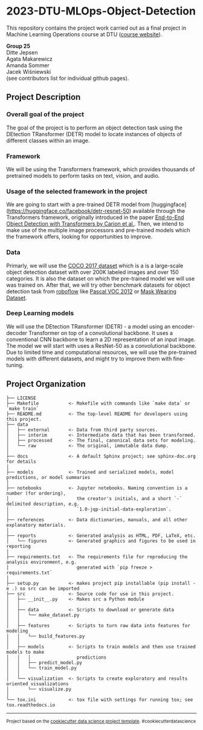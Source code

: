 2023-DTU-MLOps-Object-Detection
==============================

This repository contains the project work carried out as a final project in Machine Learning Operations course at DTU ([course website](https://kurser.dtu.dk/course/02476)).

**Group 25** \
Ditte Jepsen \
Agata Makarewicz \
Amanda Sommer \
Jacek Wiśniewski \
(see contributors list for individual github pages).

## Project Description
### Overall goal of the project

The goal of the project is to perform an object detection task using the DEtection TRansformer (DETR) model to locate instances of objects of different classes within an image. 

### Framework

We will be using the Transformers framework, which provides thousands of pretrained models to perform tasks on text, vision, and audio.

### Usage of the selected framework in the project

We are going to start with a pre-trained DETR model from [huggingface] (https://huggingface.co/facebook/detr-resnet-50) available through the Transformers framework, originally introduced in the paper [End-to-End Object Detection with Transformers by Carion et al.](https://arxiv.org/abs/2005.12872). Then, we intend to make use of the multiple image processors and pre-trained models which the framework offers, looking for opportunities to improve.

### Data

Primarly, we will use the [COCO 2017 dataset](https://cocodataset.org/#download) which is a is a large-scale object detection dataset with over 200K labeled images and over 150 categories. It is also the dataset on which the pre-trained model we will use was trained on. After that, we will try other benchmark datasets for object detection task from [roboflow](https://public.roboflow.com/object-detection) like [Pascal VOC 2012](https://public.roboflow.com/object-detection/pascal-voc-2012) or [Mask Wearing Dataset](https://public.roboflow.com/object-detection/mask-wearing).

### Deep Learning models

We will use the DEtection TRansformer (DETR) - a model using an encoder-decoder Transformer on top of a convolutional backbone. It uses a conventional CNN backbone to learn a 2D representation of an input image. The model we will start with uses a ResNet-50 as a convolutional backbone. Due to limited time and computational resources, we will use the pre-trained models with different datasets, and might try to improve them with fine-tuning.



Project Organization
------------

    ├── LICENSE
    ├── Makefile           <- Makefile with commands like `make data` or `make train`
    ├── README.md          <- The top-level README for developers using this project.
    ├── data
    │   ├── external       <- Data from third party sources.
    │   ├── interim        <- Intermediate data that has been transformed.
    │   ├── processed      <- The final, canonical data sets for modeling.
    │   └── raw            <- The original, immutable data dump.
    │
    ├── docs               <- A default Sphinx project; see sphinx-doc.org for details
    │
    ├── models             <- Trained and serialized models, model predictions, or model summaries
    │
    ├── notebooks          <- Jupyter notebooks. Naming convention is a number (for ordering),
    │                         the creator's initials, and a short `-` delimited description, e.g.
    │                         `1.0-jqp-initial-data-exploration`.
    │
    ├── references         <- Data dictionaries, manuals, and all other explanatory materials.
    │
    ├── reports            <- Generated analysis as HTML, PDF, LaTeX, etc.
    │   └── figures        <- Generated graphics and figures to be used in reporting
    │
    ├── requirements.txt   <- The requirements file for reproducing the analysis environment, e.g.
    │                         generated with `pip freeze > requirements.txt`
    │
    ├── setup.py           <- makes project pip installable (pip install -e .) so src can be imported
    ├── src                <- Source code for use in this project.
    │   ├── __init__.py    <- Makes src a Python module
    │   │
    │   ├── data           <- Scripts to download or generate data
    │   │   └── make_dataset.py
    │   │
    │   ├── features       <- Scripts to turn raw data into features for modeling
    │   │   └── build_features.py
    │   │
    │   ├── models         <- Scripts to train models and then use trained models to make
    │   │   │                 predictions
    │   │   ├── predict_model.py
    │   │   └── train_model.py
    │   │
    │   └── visualization  <- Scripts to create exploratory and results oriented visualizations
    │       └── visualize.py
    │
    └── tox.ini            <- tox file with settings for running tox; see tox.readthedocs.io


--------

<p><small>Project based on the <a target="_blank" href="https://drivendata.github.io/cookiecutter-data-science/">cookiecutter data science project template</a>. #cookiecutterdatascience</small></p>
